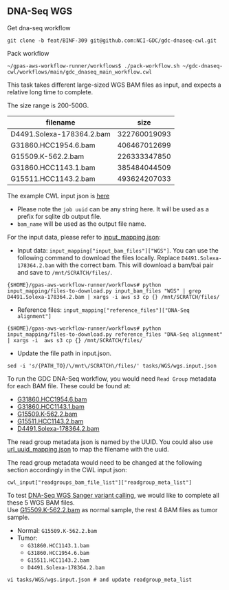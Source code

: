 ## DNA-Seq WGS

Get dna-seq workflow
```
git clone -b feat/BINF-309 git@github.com:NCI-GDC/gdc-dnaseq-cwl.git
```

Pack workflow
```
~/gpas-aws-workflow-runner/workflows$ ./pack-workflow.sh ~/gdc-dnaseq-cwl/workflows/main/gdc_dnaseq_main_workflow.cwl
```

This task takes different large-sized WGS BAM files as input, and expects a relative long time to complete.

The size range is 200-500G.

filename|size
--------|----
D4491.Solexa-178364.2.bam|322760019093
G31860.HCC1954.6.bam|406467012699
G15509.K-562.2.bam|226333347850
G31860.HCC1143.1.bam|385484044509
G15511.HCC1143.2.bam|493624207033

The example CWL input json is [here](wgs.input.json)
  * Please note the `job uuid` can be any string here. It will be used as a prefix for sqlite db output file.
  * `bam_name` will be used as the output file name.

For the input data, please refer to [input_mapping.json](../../input_mapping/input_mapping.json):
* Input data: `input_mapping["input_bam_files"]["WGS"]`. You can use the following command to download the files locally. Replace `D4491.Solexa-178364.2.bam` with the correct bam. This will download a bam/bai pair and save to `/mnt/SCRATCH/files/`.
```
{$HOME}/gpas-aws-workflow-runner/workflows# python input_mapping/files-to-download.py input_bam_files "WGS" | grep D4491.Solexa-178364.2.bam | xargs -i aws s3 cp {} /mnt/SCRATCH/files/
```
* Reference files: `input_mapping["reference_files"]["DNA-Seq alignment"]`
```
{$HOME}/gpas-aws-workflow-runner/workflows# python input_mapping/files-to-download.py reference_files "DNA-Seq alignment" | xargs -i  aws s3 cp {} /mnt/SCRATCH/files/
```


* Update the file path in input.json.   
```
sed -i 's/{PATH_TO}/\/mnt\/SCRATCH\/files/' tasks/WGS/wgs.input.json
```


To run the GDC DNA-Seq workflow, you would need `Read Group` metadata for each BAM file. These could be found at:
* [G31860.HCC1954.6.bam](../../readgroup_metadata/WGS/65381caa-94d6-4a2f-8d1c-a80c6493c401.json)
* [G31860.HCC1143.1.bam](../../readgroup_metadata/WGS/a392a7cb-6edc-4076-93c5-fccb10b01819.json)
* [G15509.K-562.2.bam](../../readgroup_metadata/WGS/b5cc3b41-ce83-478a-a8da-c59cf589077e.json)
* [G15511.HCC1143.2.bam](../../readgroup_metadata/WGS/d41a889a-5eaa-49fd-b92c-68a0b9f07c87.json)
* [D4491.Solexa-178364.2.bam](../../readgroup_metadata/WGS/ee04ea82-3604-4cdd-b2d8-9c8a3de9ba38.json)

The read group metadata json is named by the UUID. You could also use [url_uuid_mapping.json](../../input_mapping/url_uuid_mapping.tsv) to map the filename with the uuid. </br>

The read group metadata would need to be changed at the following section accordingly in the CWL input json:

`cwl_input["readgroups_bam_file_list"]["readgroup_meta_list"]`

To test [DNA-Seq WGS Sanger variant calling](../../tasks/WGS-Sanger/README.md), we would like to complete all these 5 WGS BAM files. </br>
Use [G15509.K-562.2.bam](../../readgroup_metadata/WGS/65381caa-94d6-4a2f-8d1c-a80c6493c401.json) as normal sample, the rest 4 BAM files as tumor sample.

* Normal: `G15509.K-562.2.bam`
* Tumor:
  * `G31860.HCC1143.1.bam`
  * `G31860.HCC1954.6.bam`
  * `G15511.HCC1143.2.bam`
  * `D4491.Solexa-178364.2.bam`
```
vi tasks/WGS/wgs.input.json # and update readgroup_meta_list 
```

